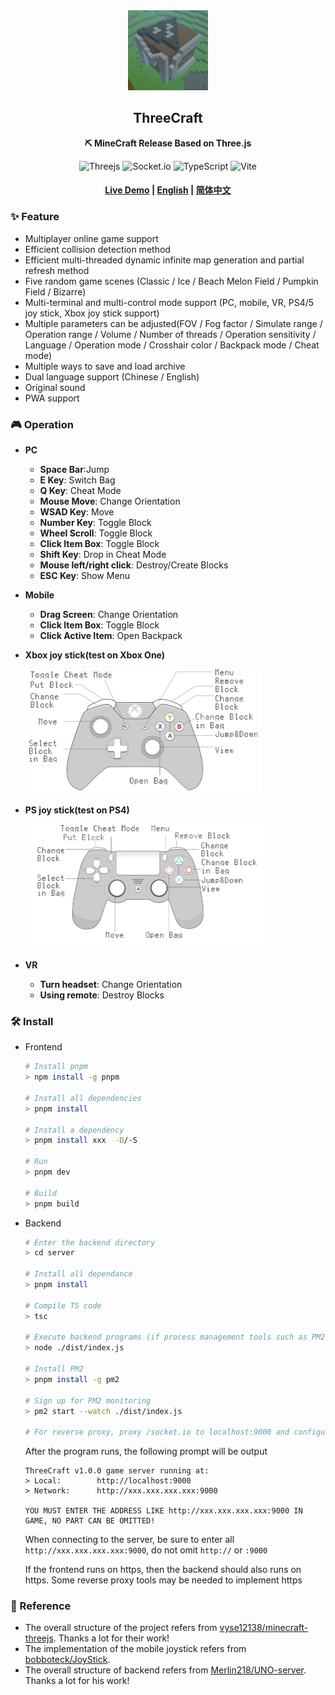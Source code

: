 <div align="center">
  <img src="./doc/img/logo.png" width="128" height="128"/>

  <h2>ThreeCraft</h2>

  <p>
    <strong>⛏ MineCraft Release Based on Three.js</strong>
  </p>

  <p>
    <img alt="Threejs" src="https://img.shields.io/badge/Three.js-000000?style=flat-square&logo=Three.js&logoColor=white"/>
    <img alt="Socket.io" src="https://img.shields.io/badge/Socket.io-010101?style=flat-square&logo=Socket.io&logoColor=white"/>
    <img alt="TypeScript" src="https://img.shields.io/badge/TypeScript-3178C6?style=flat-square&logo=TypeScript&logoColor=white"/>
    <img alt="Vite" src="https://img.shields.io/badge/Vite-646CFF?style=flat-square&logo=Vite&logoColor=white"/>

  </p>

  <h4>
    <a href="https://mc.liukairui.me/en">Live Demo</a>
    <span> | </span>
    <a href="https://github.com/KairuiLiu/ThreeCraft/blob/master/README.md">English</a>
    <span> | </span>
    <a href="https://github.com/KairuiLiu/ThreeCraft/blob/master/README-CN.md">简体中文</a>
  </h4>
</div>

### ✨ Feature

- Multiplayer online game support
- Efficient collision detection method
- Efficient multi-threaded dynamic infinite map generation and partial refresh method
- Five random game scenes (Classic / Ice / Beach Melon Field / Pumpkin Field / Bizarre)
- Multi-terminal and multi-control mode support (PC, mobile, VR, PS4/5 joy stick, Xbox joy stick support)
- Multiple parameters can be adjusted(FOV / Fog factor / Simulate range / Operation range / Volume / Number of threads / Operation sensitivity / Language / Operation mode / Crosshair color / Backpack mode / Cheat mode)
- Multiple ways to save and load archive
- Dual language support (Chinese / English)
- Original sound
- PWA support

### 🎮️ Operation

- **PC**

  - **Space Bar**:Jump
  - **E Key**: Switch Bag
  - **Q Key**: Cheat Mode
  - **Mouse Move**: Change Orientation
  - **WSAD Key**: Move
  - **Number Key**: Toggle Block
  - **Wheel Scroll**: Toggle Block
  - **Click Item Box**: Toggle Block
  - **Shift Key**: Drop in Cheat Mode
  - **Mouse left/right click**: Destroy/Create Blocks
  - **ESC Key**: Show Menu

- **Mobile**

  - **Drag Screen**: Change Orientation
  - **Click Item Box**: Toggle Block
  - **Click Active Item**: Open Backpack

- **Xbox joy stick(test on Xbox One)**

  <img src="./doc/img/xbox-en.png" height="200px"/>

- **PS joy stick(test on PS4)**

  <img src="./doc/img/ps-en.png" height="200px"/>

- **VR**
  - **Turn headset**: Change Orientation
  - **Using remote**: Destroy Blocks

### 🛠️ Install

- Frontend

  ```bash
  # Install pnpm
  > npm install -g pnpm

  # Install all dependencies
  > pnpm install

  # Install a dependency
  > pnpm install xxx  -D/-S

  # Run
  > pnpm dev

  # Build
  > pnpm build
  ```

- Backend

  ```bash
  # Enter the backend directory
  > cd server

  # Install all dependance
  > pnpm install

  # Compile TS code
  > tsc

  # Execute backend programs (if process management tools such as PM2 are not required)
  > node ./dist/index.js

  # Install PM2
  > pnpm install -g pm2

  # Sign up for PM2 monitoring
  > pm2 start --watch ./dist/index.js

  # For reverse proxy, proxy /socket.io to localhost:9000 and configure same-origin policy
  ```

  After the program runs, the following prompt will be output

  ```
  ThreeCraft v1.0.0 game server running at:
  > Local:        http://localhost:9000
  > Network:      http://xxx.xxx.xxx.xxx:9000

  YOU MUST ENTER THE ADDRESS LIKE http://xxx.xxx.xxx.xxx:9000 IN GAME, NO PART CAN BE OMITTED!
  ```

  When connecting to the server, be sure to enter all `http://xxx.xxx.xxx.xxx:9000`, do not omit `http://` or `:9000`

  If the frontend runs on https, then the backend should also runs on https. Some reverse proxy tools may be needed to implement https

### 🥰 Reference

- The overall structure of the project refers from [vyse12138/minecraft-threejs](https://github.com/vyse12138/minecraft-threejs). Thanks a lot for their work!
- The implementation of the mobile joystick refers from [bobboteck/JoyStick](https://github.com/bobboteck/JoyStick).
- The overall structure of backend refers from [Merlin218/UNO-server](https://github.com/Merlin218/UNO-server/). Thanks a lot for his work!

